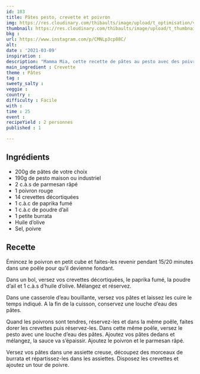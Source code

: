 ```yaml
---
id: 183
title: Pâtes pesto, crevette et poivron
img: https://res.cloudinary.com/thibaults/image/upload/t_optimisation/v1615310911/Recipes/20210309_pates_pesto_crevettes.jpg
thumbnail: https://res.cloudinary.com/thibaults/image/upload/t_thumbnail_josie/v1615310911/Recipes/20210309_pates_pesto_crevettes.jpg
bkg : 
url: https://www.instagram.com/p/CMNLp3cp88C/
alt: 
date : '2021-03-09'
inspiration : 
description: "Mamma Mia, cette recette de pâtes au pesto avec des poivrons, des crevettes et une burrata est délice !"
main_ingredient : Crevette
theme : Pâtes
tag : 
sweety_salty : 
veggie : 
country : 
difficulty : Facile
with : 
time : 25
event : 
recipeYield : 2 personnes
published : 1

---
```


## Ingrédients
 - 200g de pâtes de votre choix
 - 190g de pesto maison ou industriel
 - 2 c.à.s de parmesan râpé
 - 1 poivron rouge
 - 14 crevettes décortiquées
 - 1 c.à.c de paprika fumé
 - 1 c.à.c de poudre d’ail
 - 1 petite burrata
 - Huile d’olive
 - Sel, poivre

## Recette
Émincez le poivron en petit cube et faites-les revenir pendant 15/20 minutes dans une poêle pour qu’il devienne fondant.

Dans un bol, versez vos crevettes décortiquées, le paprika fumé, la poudre d’ail et 1 c.à.s d’huile d’olive. Mélangez et réservez.

Dans une casserole d’eau bouillante, versez vos pâtes et laissez les cuire le temps indiqué. A la fin de la cuisson, conservez une louche d’eau des pâtes.

Quand les poivrons sont tendres, réservez-les et dans la même poêle, faites dorer les crevettes puis réservez-les. Dans cette même poêle, versez le pesto avec une louche d’eau des pâtes. Ajoutez vos pâtes dedans et mélangez, la sauce va s’épaissir. Ajoutez le poivron et le parmesan râpé.

Versez vos pâtes dans une assiette creuse, découpez des morceaux de burrata et répartissez-les dans les assiettes. Disposez les crevettes et ajoutez un tour de poivre.